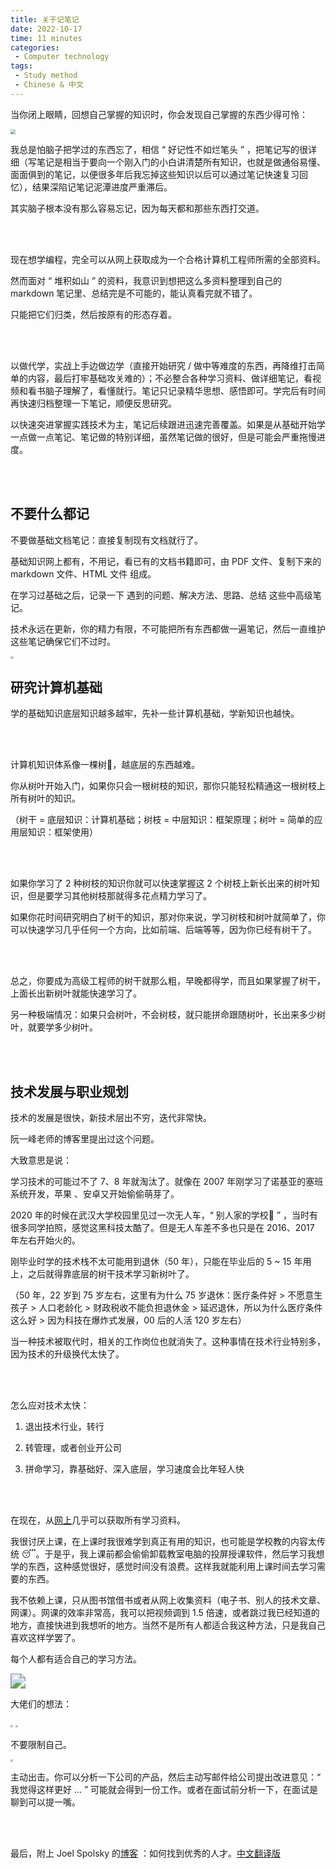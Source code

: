 ```yaml
---
title: 关于记笔记
date: 2022-10-17
time: 11 minutes
categories:
 - Computer technology
tags:
 - Study method
 - Chinese & 中文
---
```


当你闭上眼睛，回想自己掌握的知识时，你会发现自己掌握的东西少得可怜：

<img src="https://s1.imagehub.cc/images/2022/12/13/36aeabe8e7563462ac2e2d2c70dbec54.png" style="zoom:50%;" />

<!-- more -->

我总是怕脑子把学过的东西忘了，相信 “ 好记性不如烂笔头 ” ，把笔记写的很详细（写笔记是相当于要向一个刚入门的小白讲清楚所有知识，也就是做通俗易懂、面面俱到的笔记，以便很多年后我忘掉这些知识以后可以通过笔记快速复习回忆），结果深陷记笔记泥潭进度严重滞后。

其实脑子根本没有那么容易忘记，因为每天都和那些东西打交道。

<br><br>

现在想学编程，完全可以从网上获取成为一个合格计算机工程师所需的全部资料。

然而面对 “ 堆积如山 ” 的资料，我意识到想把这么多资料整理到自己的 markdown 笔记里、总结完是不可能的，能认真看完就不错了。

只能把它们归类，然后按原有的形态存着。

<br><br>

以做代学，实战上手边做边学（直接开始研究 / 做中等难度的东西，再降维打击简单的内容，最后打牢基础攻关难的）；不必整合各种学习资料、做详细笔记，看视频和看书脑子理解了，看懂就行。笔记只记录精华思想、感悟即可。学完后有时间再快速归档整理一下笔记，顺便反思研究。

以快速突进掌握实践技术为主，笔记后续跟进迅速完善覆盖。如果是从基础开始学一点做一点笔记、笔记做的特别详细，虽然笔记做的很好，但是可能会严重拖慢进度。

<br><br>

## 不要什么都记

不要做基础文档笔记：直接复制现有文档就行了。

基础知识网上都有，不用记，看已有的文档书籍即可，由 PDF 文件、复制下来的 markdown 文件、HTML 文件 组成。

在学习过基础之后，记录一下 遇到的问题、解决方法、思路、总结 这些中高级笔记。

技术永远在更新，你的精力有限，不可能把所有东西都做一遍笔记，然后一直维护这些笔记确保它们不过时。

<img src="https://s1.imagehub.cc/images/2022/12/13/2048dc5f6e3172152d62a7e63530e2a5.png" style="zoom:30%;" />

<br>

## 研究计算机基础

学的基础知识底层知识越多越牢，先补一些计算机基础，学新知识也越快。

<br><br>

计算机知识体系像一棵树🌲，越底层的东西越难。

你从树叶开始入门，如果你只会一根树枝的知识，那你只能轻松精通这一根树枝上所有树叶的知识。

（树干 = 底层知识：计算机基础；树枝 = 中层知识：框架原理；树叶 = 简单的应用层知识：框架使用）

<br><br>

如果你学习了 2 种树枝的知识你就可以快速掌握这 2 个树枝上新长出来的树叶知识，但是要学习其他树枝那就得多花点精力学习了。

如果你花时间研究明白了树干的知识，那对你来说，学习树枝和树叶就简单了，你可以快速学习几乎任何一个方向，比如前端、后端等等，因为你已经有树干了。

<br><br>

总之，你要成为高级工程师的树干就那么粗，早晚都得学，而且如果掌握了树干，上面长出新树叶就能快速学习了。

另一种极端情况：如果只会树叶，不会树枝，就只能拼命跟随树叶，长出来多少树叶，就要学多少树叶。

<br><br>

## 技术发展与职业规划

技术的发展是很快，新技术层出不穷，迭代非常快。

阮一峰老师的博客里提出过这个问题。

大致意思是说：

学习技术的可能过不了 7、8 年就淘汰了。就像在 2007 年刚学习了诺基亚的塞班系统开发，苹果 、安卓又开始偷偷萌芽了。

2020 年的时候在武汉大学校园里见过一次无人车，“ 别人家的学校🥹 ” ，当时有很多同学拍照，感觉这黑科技太酷了。但是无人车差不多也只是在 2016、2017 年左右开始火的。

刚毕业时学的技术栈不太可能用到退休（50 年），只能在毕业后的 5 ~ 15 年用上，之后就得靠底层的树干技术学习新树叶了。

（50 年，22 岁到 75 岁左右，这里有为什么 75 岁退休：医疗条件好 > 不愿意生孩子 > 人口老龄化 > 财政税收不能负担退休金 > 延迟退休，所以为什么医疗条件这么好 > 因为科技在爆炸式发展，00 后的人活 120 岁左右）

当一种技术被取代时，相关的工作岗位也就消失了。这种事情在技术行业特别多，因为技术的升级换代太快了。

<br><br>

怎么应对技术太快：

1. 退出技术行业，转行

2. 转管理，或者创业开公司

3. 拼命学习，靠基础好、深入底层，学习速度会比年轻人快

<br><br>

在现在，从[网上](https://www.ruanyifeng.com/survivor/collapse/university.html)几乎可以获取所有学习资料。

我很讨厌上课，在上课时我很难学到真正有用的知识，也可能是学校教的内容太传统 😴。于是乎，我上课前都会偷偷卸载教室电脑的投屏授课软件，然后学习我想学的东西，这种感觉很好，感觉时间没有浪费。这样我就能利用上课时间去学习需要的东西。

我不依赖上课，只从图书馆借书或者从网上收集资料（电子书、别人的技术文章、网课）。网课的效率非常高，我可以把视频调到 1.5 倍速，或者跳过我已经知道的地方，直接快进到我想听的地方。当然不是所有人都适合我这种方法，只是我自己喜欢这样学罢了。

每个人都有适合自己的学习方法。

<img src="https://s1.imagehub.cc/images/2022/12/13/f568df9647bb1aa1a5d034aeeb836306.png" style="zoom:150%;" />

<br>

大佬们的想法：

<img src="https://s1.imagehub.cc/images/2022/12/13/0548402873a966b9ee39b3aa68279daf.png" style="zoom:25%;" />



<img src="https://s1.imagehub.cc/images/2022/12/13/a3668673b8d7973048ce59f0ef14ef28.png" style="zoom:25%;" />

不要限制自己。

<img src="https://s1.imagehub.cc/images/2022/12/13/15f945a582794e4f1e5bbc92295e4839.png" style="zoom:25%;" />



主动出击。你可以分析一下公司的产品，然后主动写邮件给公司提出改进意见：“ 我觉得这样更好 ... ” 可能就会得到一份工作。或者在面试前分析一下，在面试是聊到可以提一嘴。

<br><br>

最后，附上 Joel Spolsky 的[博客](http://www.joelonsoftware.com/articles/FindingGreatDevelopers.html) ：如何找到优秀的人才。[中文翻译版](https://www.ruanyifeng.com/blog/2008/11/finding_great_developers.html)

<br><br>
